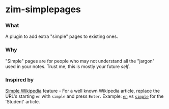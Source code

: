 # zim-simplepages

### What
A plugin to add extra "simple" pages to existing ones.

### Why
"Simple" pages are for people who may not understand all the "jargon" used in your notes.
Trust me, this is mostly your future _self_.

### Inspired by
[Simple Wikipedia](https://simple.wikipedia.org/w/index.php?title=Simple_English_Wikipedia&oldid=7466276) feature - For a well known Wikipedia article, replace the URL's starting `en` with `simple` and press `Enter`.
Example: [`en`](https://en.wikipedia.org/wiki/Student) vs [`simple`](https://simple.wikipedia.org/wiki/Student) for the 'Student' article.
